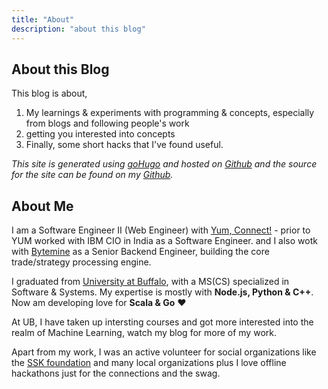 ```yaml
---
title: "About"
description: "about this blog"
---
```


## About this Blog
This blog is about,  
1. My learnings & experiments with programming & concepts, especially from blogs and following people's work  
2. getting you interested into concepts  
3. Finally, some short hacks that I've found useful.

*This site is generated using [goHugo](https://gohugo.io/) and hosted on [Github](https://github.com) and the source for the site can be found on my [Github](https://github.com/guhan62/guhan62.github.io/tree/src).*

## About Me
I am a Software Engineer II (Web Engineer) with [Yum, Connect!](https://www.yum.com/wps/portal/yumbrands/Yumbrands/careers/why-yum) - prior to YUM worked with IBM CIO in India as a Software Engineer. and I also wotk with [Bytemine](https://www.bytemine.io/) as a Senior Backend Engineer, building the core trade/strategy processing engine.

I graduated from [University at Buffalo](http://www.buffalo.edu/), with a MS(CS) specialized in Software & Systems. 
My expertise is mostly with **Node.js, Python & C++**.  
Now am developing love for **Scala & Go** :heart:

At UB, I have taken up intersting courses and got more interested into the realm of Machine Learning, watch my blog for more of my work.

Apart from my work, I was an active volunteer for social organizations like the [SSK foundation](https://www.spasticssocietyofkarnataka.org/) and many local organizations plus I love offline hackathons just for the connections and the swag.